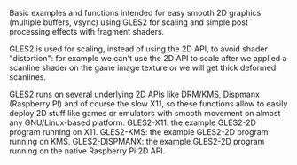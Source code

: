 Basic examples and functions intended for easy smooth 2D graphics 
(multiple buffers, vsync) using GLES2 for scaling and simple 
post processing effects with fragment shaders.

GLES2 is used for scaling, instead of using the 2D API, to avoid shader "distortion":
for example we can't use the 2D API to scale after we applied a scanline shader on the 
game image texture or we will get thick deformed scanlines.

GLES2 runs on several underlying 2D APIs like DRM/KMS, Dispmanx (Raspberry PI)
and of course the slow X11, so these functions allow to easily deploy 2D stuff
like games or emulators with smooth movement on almost any GNU/Linux-based platform.
GLES2-X11: the example GLES2-2D program running on X11. 
GLES2-KMS: the example GLES2-2D program running on KMS. 
GLES2-DISPMANX: the example GLES2-2D program running on the native Raspberry Pi 2D API. 
